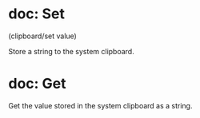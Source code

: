 # doc: Set

(clipboard/set value)

Store a string to the system clipboard.

# doc: Get

Get the value stored in the system clipboard as a string.

